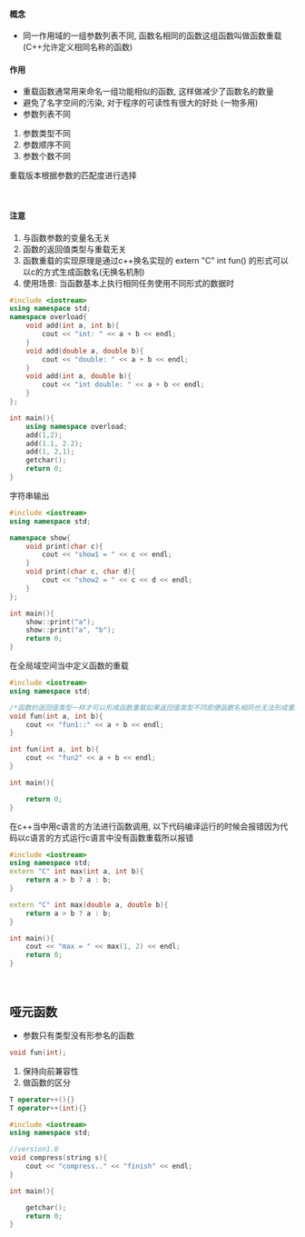
#### 概念

* 同一作用域的一组参数列表不同, 函数名相同的函数这组函数叫做函数重载 (C++允许定义相同名称的函数)

#### 作用
* 重载函数通常用来命名一组功能相似的函数, 这样做减少了函数名的数量
* 避免了名字空间的污染, 对于程序的可读性有很大的好处 (一物多用)
* 参数列表不同
1) 参数类型不同
2) 参数顺序不同
3) 参数个数不同

重载版本根据参数的匹配度进行选择

<br>

#### 注意
1) 与函数参数的变量名无关
2) 函数的返回值类型与重载无关
3) 函数重载的实现原理是通过c++换名实现的 extern "C" int fun() 的形式可以以c的方式生成函数名(无换名机制)
4) 使用场景: 当函数基本上执行相同任务使用不同形式的数据时

```overload.cpp
#include <iostream>
using namespace std;
namespace overload{
    void add(int a, int b){
        cout << "int: " << a + b << endl;
    }
    void add(double a, double b){
        cout << "double: " << a + b << endl;
    }
    void add(int a, double b){
        cout << "int double: " << a + b << endl;
    }
};

int main(){
    using namespace overload;
    add(1,2);
    add(1.1, 2.2);
    add(1, 2,1);
    getchar();
    return 0;
}

```

字符串输出

```overload.cpp
#include <iostream>
using namespace std;

namespace show{
    void print(char c){
        cout << "show1 = " << c << endl; 
    }
    void print(char c, char d){
        cout << "show2 = " << c << d << endl; 
    }
};

int main(){
    show::print("a");
    show::print("a", "b");
    return 0;
}
```

在全局域空间当中定义函数的重载
```overload.cpp
#include <iostream>
using namespace std;

/*函数的返回值类型一样才可以形成函数重载如果返回值类型不同即便函数名相同也无法形成重载*/
void fun(int a, int b){
    cout << "fun1::" << a + b << endl;
}

int fun(int a, int b){
    cout << "fun2" << a + b << endl;
}

int main(){

    return 0;
}
```

在c++当中用c语言的方法进行函数调用, 以下代码编译运行的时候会报错因为代码以c语言的方式运行c语言中没有函数重载所以报错
```overload.cpp
#include <iostream>
using namespace std;
extern "C" int max(int a, int b){
    return a > b ? a : b;
}

extern "C" int max(double a, double b){
    return a > b ? a : b;
}

int main(){
    cout << "max = " << max(1, 2) << endl;
    return 0;
}
```

<br>

## 哑元函数

* 参数只有类型没有形参名的函数
```cpp
void fun(int);
```
1) 保持向前兼容性
2) 做函数的区分
```cpp
T operator++(){}
T operator++(int){}
```

```dump.cpp
#include <iostream>
using namespace std;

//version1.0
void compress(string s){
    cout << "compress.." << "finish" << endl;
}

int main(){

    getchar();
    return 0;
}
```
